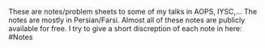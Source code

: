 <p align="left">

  These are notes/problem sheets to some of my talks in AOPS, IYSC,... 
  The notes are mostly in Persian/Farsi. Almost all of these notes are publicly available for free. I try to give a short discreption of each note in here:
  #Notes

</p>
